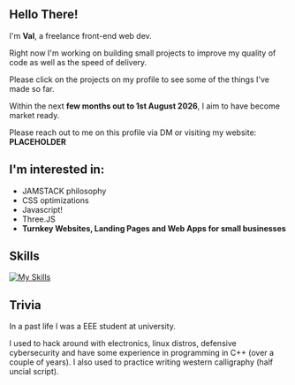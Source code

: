 ## Hello There!

<!--
**voffee/voffee** is a ✨ _special_ ✨ repository because its `README.md` (this file) appears on your GitHub profile.

Here are some ideas to get you started:

- 🔭 I’m currently working on ...
- 🌱 I’m currently learning ...
- 👯 I’m looking to collaborate on ...
- 🤔 I’m looking for help with ...
- 💬 Ask me about ...
- 📫 How to reach me: ...
- 😄 Pronouns: ...
- ⚡ Fun fact: ...
-->


I'm **Val**, a freelance front-end web dev.

Right now I'm working on building small projects to improve my quality of code as well as the speed of delivery.

Please click on the projects on my profile to see some of the things I've made so far.

Within the next **few months out to 1st August 2026**, I aim to have become market ready.

Please reach out to me on this profile via DM or visiting my website: **PLACEHOLDER**

## I'm interested in:

- JAMSTACK philosophy
- CSS optimizations
- Javascript!
- Three.JS
- **Turnkey Websites, Landing Pages and Web Apps for small businesses**

## Skills
[![My Skills](https://skillicons.dev/icons?i=html,css,js,threejs,apple)](https://skillicons.dev)

## Trivia
In a past life I was a EEE student at university.

I used to hack around with electronics, linux distros, defensive cybersecurity and have some experience in programming in C++ (over a couple of years). I also used to practice writing western calligraphy (half uncial script).
